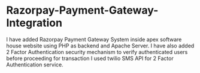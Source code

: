 # Razorpay-Payment-Gateway-Integration

I have added Razorpay Payment Gateway System inside apex software house website using PHP as backend and Apache Server. 
I have also added 2 Factor Authentication security mechanism to verify authenticated users before proceeding for transaction
I used twilio SMS API for 2 Factor Authentication service.
